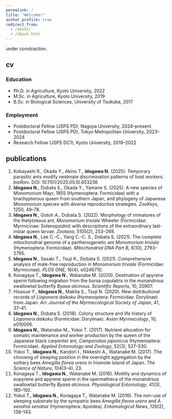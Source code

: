 ```yaml
---
permalink: /
title: "Welcome!"
author_profile: true
redirect_from: 
  - /about/
  - /about.html
---
```

under constraction.
## cv

### Education
- Ph.D. in Agriculture, Kyoto University, 2022  
- M.Sc. in Agriculture, Kyoto University, 2019  
- B.Sc. in Biological Sciences, University of Tsukuba, 2017

### Employment
- Postdoctoral Fellow (JSPS PD), Nagoya University, 2024–present  
- Postdoctoral Fellow (JSPS PD), Tokyo Metropolitan University, 2023–2024  
- Research Fellow (JSPS DC1), Kyoto University, 2019–2022

## publications
1. Kobayashi R., Okada Y., Akino T., **Idogawa N.** (2025). Temporary parasitic ants modify nestmate discrimination patterns of host workers. *bioRxiv*. DOI: 10.1101/2025.05.10.653236  
1. **Idogawa N.**, Dobata S., Okada Y., Yamane S. (2025). A new species of *Monomorium* Mayr, 1855 (Hymenoptera: Formicidae) with a brachypterous queen from southern Japan, and phylogeny of Japanese *Monomorium* species with diverse reproductive strategies. *ZooKeys*, 1250, 49–78.  
1. **Idogawa N.**, Gotoh A., Dobata S. (2022). Morphology of immatures of the thelytokous ant, *Monomorium triviale* Wheeler (Formicidae: Myrmicinae: Solenopsidini) with descriptions of the extraordinary last-instar queen larvae. *Zootaxa*, 5105(2), 253–268.  
1. **Idogawa N.**, Lee C.-C., Yang C.-C. S., Dobata S. (2021). The complete mitochondrial genome of a parthenogenetic ant *Monomorium triviale* (Hymenoptera: Formicidae). *Mitochondrial DNA Part B*, 6(10), 2793–2795.  
1. **Idogawa N.**, Sasaki T., Tsuji K., Dobata S. (2021). Comprehensive analysis of male-free reproduction in *Monomorium triviale* (Formicidae: Myrmicinae). *PLOS ONE*, 16(4), e0246710.  
1. Konagaya T., **Idogawa N.**, Watanabe M. (2020). Destination of apyrene sperm following migration from the bursa copulatrix in the monandrous swallowtail butterfly *Byasa alcinous*. *Scientific Reports*, 10, 20907.  
1. Hisasue Y., **Idogawa N.**, Makita S., Tsuji N. (2020). New distributional records of *Lioponera daikoku* (Hymenoptera: Formicidae: Dorylinae) from Japan. *Ari: Journal of the Myrmecological Society of Japan*, 41, 37–41.  
1. **Idogawa N.**, Dobata S. (2018). Colony structure and life history of *Lioponera daikoku* (Formicidae: Dorylinae). *Asian Myrmecology*, 10, e010006.  
1. **Idogawa N.**, Watanabe M., Yokoi T. (2017). Nutrient allocation for somatic maintenance and worker production by the queen of the Japanese black carpenter ant, *Camponotus japonicus* (Hymenoptera: Formicidae). *Applied Entomology and Zoology*, 52(3), 527–530.  
1. Yokoi T., **Idogawa N.**, Kandori I., Nikkeshi A., Watanabe M. (2017). The choosing of sleeping position in the overnight aggregation by the solitary bees *Amegilla florea urens* in Iriomote Island of Japan. *The Science of Nature*, 104(3–4), 23.  
1. Konagaya T., **Idogawa N.**, Watanabe M. (2016). Motility and dynamics of eupyrene and apyrene sperm in the spermatheca of the monandrous swallowtail butterfly *Byasa alcinous*. *Physiological Entomology*, 41(3), 185–192.  
1. Yokoi T., **Idogawa N.**, Konagaya T., Watanabe M. (2016). The non-use of sleeping substrate by the sympatric bees *Amegilla florea urens* and *A. senahai senahai* (Hymenoptera: Apoidea). *Entomological News*, 126(2), 138–143.  
